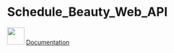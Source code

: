 # Schedule_Beauty_Web_API

<img src="/img/swagger.png" width="40" height="40"> [Documentation](https://localhost:44370/swagger/index.html)
